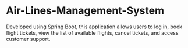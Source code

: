 # Air-Lines-Management-System
 Developed using Spring Boot, this application allows users to log in, book flight tickets, view the list of available flights, cancel tickets, and access customer support.
